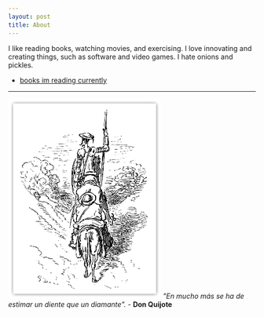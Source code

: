 ```yaml
---
layout: post
title: About
---
```


I like reading books, watching movies, and exercising.
I love innovating and creating things, such as software and video games.
I hate onions and pickles.

- [books im reading currently](https://www.goodreads.com/user/show/179970049-moises-moreno)

---

![Imagen de Don Quijote](assets/images/about/quijote.png "Don Quijote")
*"En mucho más se ha de estimar un diente que un diamante".* - **Don Quijote**
